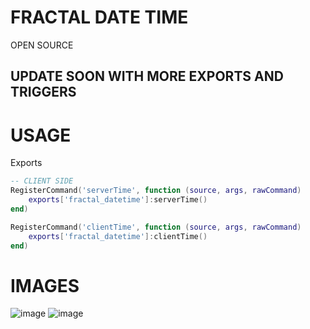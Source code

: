 # FRACTAL DATE TIME
OPEN SOURCE

## UPDATE SOON WITH MORE EXPORTS AND TRIGGERS


# USAGE
Exports

```lua
-- CLIENT SIDE
RegisterCommand('serverTime', function (source, args, rawCommand)
    exports['fractal_datetime']:serverTime()
end)

RegisterCommand('clientTime', function (source, args, rawCommand)
    exports['fractal_datetime']:clientTime()
end)
```

# IMAGES
![image](https://github.com/FRACTAL-GAME-STUDIOS/fractal_datetime/assets/48241519/6af70604-2cb3-4da8-b12b-9aff84101bff)
![image](https://github.com/FRACTAL-GAME-STUDIOS/fractal_datetime/assets/48241519/14263a9a-f80d-4438-a5f4-884f3c2ea5e3)
